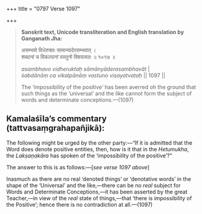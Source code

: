 +++
title = "0797 Verse 1097"

+++
> **Sanskrit text, Unicode transliteration and English translation by Ganganath Jha:** 
>
> असम्भवो विधेरुक्तः सामान्यादेरसम्भवात् ।  
> शब्दानां च विकल्पानां वस्तुनो विषयत्वतः ॥ १०९७ ॥ 
>
> *asambhavo vidheruktaḥ sāmānyāderasambhavāt* \|  
> *śabdānāṃ ca vikalpānāṃ vastuno viṣayatvataḥ* \|\| 1097 \|\| 
>
> The ‘impossibility of the positive’ has been averred oh the ground that such things as the ‘universal’ and the like cannot form the subject of words and determinate conceptions.—(1097)



## Kamalaśīla’s commentary (tattvasaṃgrahapañjikā):

The following might be urged by the other party:—“If it is admitted that the Word does denote positive entities, then, how is it that in the *Hetumukha*, the *Lakṣaṇakāra* has spoken of the ‘impossibility of the positive’?”

The answer to this is as follows:—[*see verse 1097 above*]

Inasmuch as there are no real ‘denoted things’ or ‘denotative words’ in the shape of the ‘Universal’ and the like,—there can be no *real* subject for Words and Determinate Conceptions,—it has been asserted by the great Teacher,—in view of the *real* state of things,—that ‘there is impossibility of the Positive’; hence there is no contradiction at all.—(1097)


